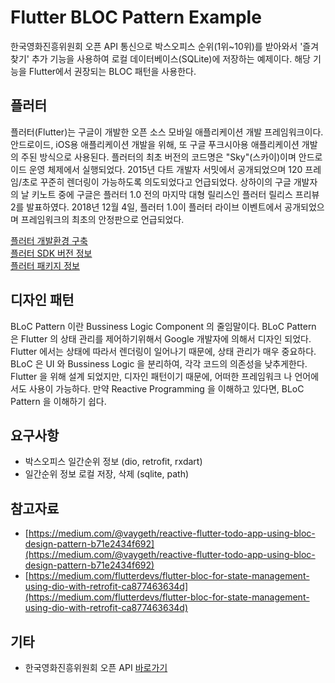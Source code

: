 # Flutter BLOC Pattern Example
한국영화진흥위원회 오픈 API 통신으로 박스오피스 순위(1위~10위)를 받아와서
'즐겨찾기' 추가 기능을 사용하여 로컬 데이터베이스(SQLite)에 저장하는
예제이다. 해당 기능을 Flutter에서 권장되는 BLOC 패턴을 사용한다.

## 플러터
플러터(Flutter)는 구글이 개발한 오픈 소스 모바일 애플리케이션 개발
프레임워크이다. 안드로이드, iOS용 애플리케이션 개발을 위해, 또 구글
푸크시아용 애플리케이션 개발의 주된 방식으로 사용된다. 플러터의 최초 버전의
코드명은 "Sky"(스카이)이며 안드로이드 운영 체제에서 실행되었다. 2015년 다트
개발자 서밋에서 공개되었으며 120 프레임/초로 꾸준히 렌더링이 가능하도록
의도되었다고 언급되었다. 상하이의 구글 개발자의 날 키노트 중에 구글은
플러터 1.0 전의 마지막 대형 릴리스인 플러터 릴리스 프리뷰 2를 발표하였다.
2018년 12월 4일, 플러터 1.0이 플러터 라이브 이벤트에서 공개되었으며
프레임워크의 최초의 안정판으로 언급되었다.

[플러터 개발환경 구축](https://choedeb.github.io/2020-02-08-flutter-setting.md)<br>
[플러터 SDK 버전 정보](https://flutter.dev/docs/development/tools/sdk/releases)<br>
[플러터 패키지 정보](https://pub.dev/)<br>

## 디자인 패턴
BLoC Pattern 이란 Bussiness Logic Component 의 줄임말이다. BLoC Pattern
은 Flutter 의 상태 관리를 제어하기위해서 Google 개발자에 의해서 디자인
되었다. Flutter 에서는 상태에 따라서 렌더링이 일어나기 때문에, 상태 관리가
매우 중요하다. BLoC 은 UI 와 Bussiness Logic 을 분리하여, 각각 코드의
의존성을 낮추게한다. Flutter 을 위해 설계 되었지만, 디자인 패턴이기 때문에,
어떠한 프레임워크 나 언어에서도 사용이 가능하다. 만약 Reactive Programming
을 이해하고 있다면, BLoC Pattern 을 이해하기 쉽다.

## 요구사항
* 박스오피스 일간순위 정보 (dio, retrofit, rxdart)
* 일간순위 정보 로컬 저장, 삭제 (sqlite, path)

## 참고자료
* [https://medium.com/@vaygeth/reactive-flutter-todo-app-using-bloc-design-pattern-b71e2434f692](https://medium.com/@vaygeth/reactive-flutter-todo-app-using-bloc-design-pattern-b71e2434f692)
* [https://medium.com/flutterdevs/flutter-bloc-for-state-management-using-dio-with-retrofit-ca877463634d](https://medium.com/flutterdevs/flutter-bloc-for-state-management-using-dio-with-retrofit-ca877463634d)

## 기타
* 한국영화진흥위원회 오픈 API [바로가기](http://www.kobis.or.kr)